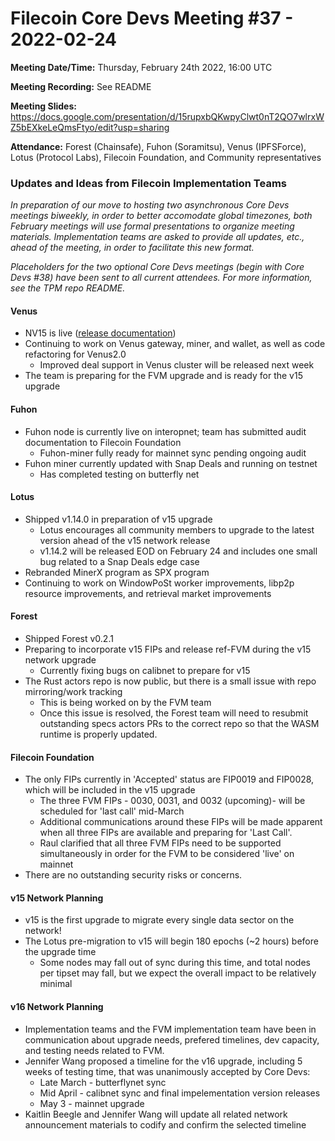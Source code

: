# Filecoin Core Devs Meeting #37 - 2022-02-24

**Meeting Date/Time:** Thursday, February 24th 2022, 16:00 UTC

**Meeting Recording:** See README

**Meeting Slides:** https://docs.google.com/presentation/d/15rupxbQKwpyClwt0nT2QO7wlrxWZ5bEXkeLeQmsFtyo/edit?usp=sharing

**Attendance:** Forest (Chainsafe), Fuhon (Soramitsu), Venus (IPFSForce), Lotus (Protocol Labs), Filecoin Foundation, and Community representatives

### Updates and Ideas from Filecoin Implementation Teams

*In preparation of our move to hosting two asynchronous Core Devs meetings biweekly, in order to better accomodate global timezones, both February meetings will use formal presentations to organize meeting materials.  Implementation teams are asked to provide all updates, etc., ahead of the meeting, in order to facilitate this new format.* 

*Placeholders for the two optional Core Devs meetings (begin with Core Devs #38) have been sent to all current attendees.  For more information, see the TPM repo README.*

#### Venus
* NV15 is live ([release documentation](https://github.com/filecoin-project/venus/discussions/4688))
* Continuing to work on Venus gateway, miner, and wallet, as well as code refactoring for Venus2.0
  * Improved deal support in Venus cluster will be released next week
* The team is preparing for the FVM upgrade and is ready for the v15 upgrade
#### Fuhon 
* Fuhon node is currently live on interopnet; team has submitted audit documentation to Filecoin Foundation
  * Fuhon-miner fully ready for mainnet sync pending ongoing audit 
* Fuhon miner currently updated with Snap Deals and running on testnet
  * Has completed testing on butterfly net
#### Lotus 
* Shipped v1.14.0 in preparation of v15 upgrade 
  * Lotus encourages all community members to upgrade to the latest version ahead of the v15 network release
  * v1.14.2 will be released EOD on February 24 and includes one small bug related to a Snap Deals edge case 
* Rebranded MinerX program as SPX program
* Continuing to work on WindowPoSt worker improvements, libp2p resource improvements, and retrieval market improvements
#### Forest 
* Shipped Forest v0.2.1 
* Preparing to incorporate v15 FIPs and release ref-FVM during the v15 network upgrade
  * Currently fixing bugs on calibnet to prepare for v15
* The Rust actors repo is now public, but there is a small issue with repo mirroring/work tracking 
  * This is being worked on by the FVM team 
  * Once this issue is resolved, the Forest team will need to resubmit outstanding specs actors PRs to the correct repo so that the WASM runtime is properly updated.
#### Filecoin Foundation 
* The only FIPs currently in 'Accepted' status are FIP0019 and FIP0028, which will be included in the v15 upgrade 
  * The three FVM FIPs - 0030, 0031, and 0032 (upcoming)- will be scheduled for 'last call' mid-March
  * Additional communications around these FIPs will be made apparent when all three FIPs are available and preparing for 'Last Call'. 
  * Raul clarified that all three FVM FIPs need to be supported simultaneously in order for the FVM to be considered 'live' on mainnet
* There are no outstanding security risks or concerns. 
#### v15 Network Planning 
* v15 is the first upgrade to migrate every single data sector on the network! 
* The Lotus pre-migration to v15 will begin 180 epochs (~2 hours) before the upgrade time
  * Some nodes may fall out of sync during this time, and total nodes per tipset may fall, but we expect the overall impact to be relatively minimal
#### v16 Network Planning
* Implementation teams and the FVM implementation team have been in communication about upgrade needs, prefered timelines, dev capacity, and testing needs related to FVM. 
* Jennifer Wang proposed a timeline for the v16 upgrade, including 5 weeks of testing time, that was unanimously accepted by Core Devs: 
  * Late March - butterflynet sync
  * Mid April - calibnet sync and final impelementation version releases 
  * May 3 - mainnet upgrade 
* Kaitlin Beegle and Jennifer Wang will update all related network announcement materials to codify and confirm the selected timeline
